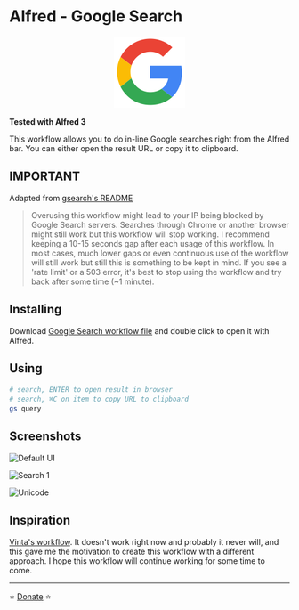 # Alfred - Google Search

<p align="center">
<img src="https://github.com/aviaryan/alfred-google-search/raw/master/src/icon.png">
</p>

**Tested with Alfred 3**

This workflow allows you to do in-line Google searches right from the Alfred bar.
You can either open the result URL or copy it to clipboard.


## IMPORTANT

Adapted from [gsearch's README](https://github.com/aviaryan/python-gsearch)

> Overusing this workflow might lead to your IP being blocked by Google Search servers.
Searches through Chrome or another browser might still work but this workflow will stop working.
I recommend keeping a 10-15 seconds gap after each usage of this workflow.
In most cases, much lower gaps or even continuous use of the workflow will still work but still this is something to be kept in mind.
If you see a 'rate limit' or a 503 error, it's best to stop using the workflow and try back after some time (~1 minute).


## Installing

Download [Google Search workflow file](https://github.com/aviaryan/alfred-google-search/raw/master/Google%20Search.alfredworkflow) 
and double click to open it with Alfred.


## Using

```sh
# search, ENTER to open result in browser
# search, ⌘C on item to copy URL to clipboard
gs query
```


## Screenshots

![Default UI](https://i.imgur.com/SlZx5L6.png)

![Search 1](https://i.imgur.com/WeBLxZp.png)

![Unicode](https://i.imgur.com/h6Pe6IK.png)


## Inspiration

[Vinta's workflow](https://github.com/vinta/alfred-google-inline-workflow). 
It doesn't work right now and probably it never will, 
and this gave me the motivation to create this workflow with a different approach.
I hope this workflow will continue working for some time to come.


----

⭐️ [Donate](https://www.paypal.me/aviaryan) ⭐️
